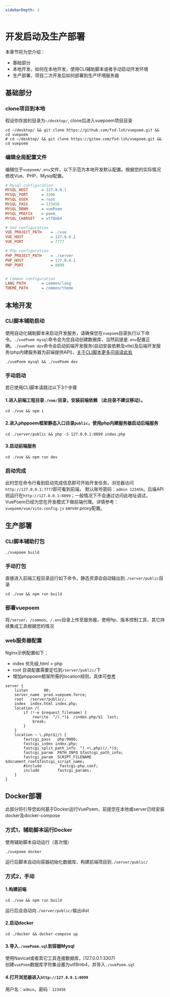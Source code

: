 ```yaml
---
sidebarDepth: 3
---
```

# 开发启动及生产部署

本章节将为您介绍：
- 基础部分
- 本地开发，如何在本地开发，使用CLI辅助脚本或者手动启动开发环境
- 生产部署，项目二次开发后如何部署到生产环境服务器

## 基础部分

### clone项目到本地
假设你存放的目录为`~/desktop/`, clone后进入vuepoem项目目录
```shell
cd ~/desktop/ && git clone https://github.com/fsd-lsh/vuepoem.git && cd vuepoem
# cd ~/desktop/ && git clone https://gitee.com/fsd-lsh/vuepoem.git && cd vuepoem
```
### 编辑全局配置文件
编辑位于`vuepoem/.env`文件，以下示范为本地开发默认配置。根据您的实际情况修改Vue、PHP、Mysql配置。
```ini
# Mysql configuration
MYSQL_HOST      = 127.0.0.1
MYSQL_PORT      = 3306
MYSQL_USER      = root
MYSQL_PASS      = 123456
MYSQL_DBNM      = vuePoem
MYSQL_PREFIX    = poem_
MYSQL_CHARSET   = utf8mb4

# Vue configuration
VUE_PROJECT_PATH    = ./vue
VUE_HOST            = 127.0.0.1
VUE_PORT            = 7777

# Php configuration
PHP_PROJECT_PATH    = ./server
PHP_HOST            = 127.0.0.1
PHP_PORT            = 8899


# Common configuration
LANG_PATH       = common/lang
THEME_PATH      = common/theme
```

## 本地开发

### CLI脚本辅助启动
使用自动化辅助脚本来启动开发服务，请确保您在`vuepoem`目录执行以下命令。`./vuePoem mysql`命令会为您自动创建数据库，当然前提是`.env`配置正确。`./vuePoem dev`命令会启动前端开发服务(自动安装依赖及vite)及后端开发服务(php内建服务器为前端提供API)，[关于CLI脚本更多可阅读此处](/doc/cliScript.html#help)
```shell
./vuePoem mysql && ./vuePoem dev
```

### 手动启动
若已使用CLI脚本请跳过以下3个步骤

#### 1.进入前端工程目录`./vue/`目录，安装前端依赖 （此目录不建议移动）。
```shell
cd ./vue && npm i
```
#### 2.进入phppoem框架静态入口目录`public`，使用php内建服务器启动后端服务
```shell
cd ./server/public && php -S 127.0.0.1:8899 index.php
```

#### 3.启动前端服务
```shell
cd ./vue && npm run dev
```

### 启动完成
此时您在命令行看到启动完成信息即可开始开发任务。浏览器访问`http://127.0.0.1:7777`即可看到前端， 默认账号密码：`admin 123456`。后端API则运行在`http://127.0.0.1:8899`；一般情况下不会通过访问此地址调试，VuePoem已经为您在开发模式下做前端代理。详情参考：`vuepoem/vue/vite.config.js` server.proxy配置。

## 生产部署

### CLI脚本辅助打包
```shell
./vuepoem build
```

### 手动打包
直接进入前端工程目录运行如下命令，静态资源会自动输出到`./server/public`目录
```shell
cd ./vue && npm run build
```

### 部署vuepoem
将`/server`、`/common`、`/.env`目录上传至服务器，使用ftp、版本控制工具、其它持续集成工具根据您的情况

### web服务器配置
Nginx示例配置如下：
- index 优先级,html > php
- root 目录配置需要定位到`/server/public/`下
- 增加phppoem框架所需的location规则，具体可[参考](https://phppoem.com/docs/3.html)
```Nginx
server {
    listen       80;
    server_name  prod.vuepoem.force;
    root   /server/public/;
    index  index.html index.php;
    location /{
        if (!-e $request_filename) {
            rewrite  ^/(.*)$  /index.php/$1  last;
            break;
        }   
    } 
    location ~ \.php($|/) {
        fastcgi_pass   php:9000;
        fastcgi_index index.php;
        fastcgi_split_path_info  ^(.+\.php)(/.*)$;
        fastcgi_param  PATH_INFO $fastcgi_path_info;
        fastcgi_param  SCRIPT_FILENAME    $document_root$fastcgi_script_name;
        #include        fastcgi-php.conf;
        include        fastcgi_params;
    }
}

```

## Docker部署
此部分将引导您如何基于Docker运行VuePoem，前提您在本地或server已经安装docker及docker-compose

### 方式1，辅助脚本运行Docker
使用辅助脚本自动运行（首次慢）
```shell
./vuepoem docker
```
运行后脚本自动向容器初始化数据库、构建前端项目到`./server/public/`

### 方式2，手动

#### 1.构建前端
```shell
cd ./vue && npm run build
```
运行后会自动向`./server/public/`输出dist

#### 2.启动docker
```shell
cd ./docker && docker-compose up
```

#### 3.导入`./vuePoem.sql`到容器Mysql
使用Navicat或者其它工具连接数据库，(127.0.0.1:3307)  
创建`vuePoem`数据库字符集设置为utf8mb4，并导入`./vuePoem.sql`

#### 4.打开浏览器进入`http://127.0.0.1:8099`
用户名：`admin`，密码：`123456`




